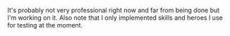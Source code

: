 It's probably not very professional right now and far from being done but I'm working on it.
Also note that I only implemented skills and heroes I use for testing at the moment. 
